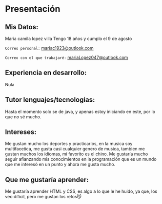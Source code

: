 # Presentación
## Mis Datos:

Maria camila lopez villa
Tengo 18 años y cumplo el 9 de agosto

`Correo personal:` mariac1923@outlook.com

`Correo con el que trabajaré:` mariaLopez047@outlook.com

## Experiencia en desarrollo:
Nula

## Tutor lenguajes/tecnologias:
Hasta el momento solo se de java, y apenas estoy iniciando en este, por lo que no sé mucho.

## Intereses:
Me gustan mucho los deportes y practicarlos, en la musica soy multifacetica, me gusta casi cualquier genero de musica, tambien me gustan muchos los idiomas, mi favorito es el chino.
Me gustaría mucho seguir afianzando mis conocimientos en la programación que es un mundo que me interesó en un punto y ahora me gusta mucho.

## Que me gustaría aprender:
Me gustaría aprender HTML y CSS, es algo a lo que le he huido, ya que, los veo dificil, pero me gustan los retos😼
